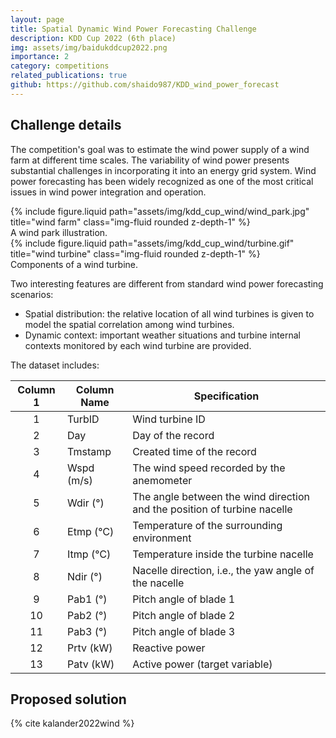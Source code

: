 ```yaml
---
layout: page
title: Spatial Dynamic Wind Power Forecasting Challenge
description: KDD Cup 2022 (6th place)
img: assets/img/baidukddcup2022.png
importance: 2
category: competitions
related_publications: true
github: https://github.com/shaido987/KDD_wind_power_forecast
---
```


## Challenge details

The competition's goal was to estimate the wind power supply of a wind farm at different time scales. The variability of wind power presents substantial challenges in incorporating it into an energy grid system. Wind power forecasting has been widely recognized as one of the most critical issues in wind power integration and operation.

<div class="row justify-content-sm-center">
    <div class="col-sm-6 mt-3 mt-md-0">
        {% include figure.liquid path="assets/img/kdd_cup_wind/wind_park.jpg" title="wind farm" class="img-fluid rounded z-depth-1" %}
        <div class="caption">
            A wind park illustration.
        </div>
    </div>
    <div class="col-sm-5 mt-2 mt-md-0">
        {% include figure.liquid path="assets/img/kdd_cup_wind/turbine.gif" title="wind turbine" class="img-fluid rounded z-depth-1" %}
        <div class="caption">
            Components of a wind turbine.
        </div>
    </div>
</div>

Two interesting features are different from standard wind power forecasting scenarios:

- Spatial distribution: the relative location of all wind turbines is given to model the spatial correlation among wind turbines.
- Dynamic context: important weather situations and turbine internal contexts monitored by each wind turbine are provided.

The dataset includes:

| **Column 1** | **Column Name** | **Specification**                                                        |
| :----------: | --------------- | ------------------------------------------------------------------------ |
|      1       | TurbID          | Wind turbine ID                                                          |
|      2       | Day             | Day of the record                                                        |
|      3       | Tmstamp         | Created time of the record                                               |
|      4       | Wspd (m/s)      | The wind speed recorded by the anemometer                                |
|      5       | Wdir (°)        | The angle between the wind direction and the position of turbine nacelle |
|      6       | Etmp (℃)        | Temperature of the surrounding environment                               |
|      7       | Itmp (℃)        | Temperature inside the turbine nacelle                                   |
|      8       | Ndir (°)        | Nacelle direction, i.e., the yaw angle of the nacelle                    |
|      9       | Pab1 (°)        | Pitch angle of blade 1                                                   |
|      10      | Pab2 (°)        | Pitch angle of blade 2                                                   |
|      11      | Pab3 (°)        | Pitch angle of blade 3                                                   |
|      12      | Prtv (kW)       | Reactive power                                                           |
|      13      | Patv (kW)       | Active power (target variable)                                           |

## Proposed solution

{% cite kalander2022wind %}
